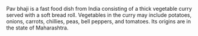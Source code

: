 Pav bhaji is a fast food dish from India consisting of a thick vegetable curry served with a soft bread roll. Vegetables in the curry may include potatoes, onions, carrots, chillies, peas, bell peppers, and tomatoes. Its origins are in the state of Maharashtra.